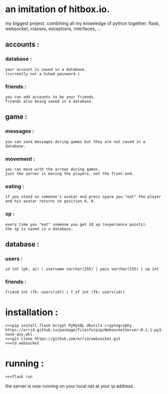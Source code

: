 # an imitation of hitbox.io.
my biggest project. combining all my knowledge of python together: flask, websocket, classes, exceptions, interfaces, ...

## accounts :
### database :
    your account is saved in a database. 
    (currently not a hshed password.)
### friends :
    you can add accounts to be your friends.
    friends also being saved in a database.

## game :
### messages :
    you can send messages during games but they are not saved in a database.
### movement :
    you can move with the arrows during games.
    just the server is moving the players, not the front-end.
### eating :
    if you stand on someone's avatar and press space you "eat" the player and his avatar returns to position 0, 0.
### xp :
    every time you "eat" someone you get 10 xp (experience points).
    the xp is saved in a database.

## database :
### users :
    id int (pk, ai) | username varchar(255) | pass varchar(255) | xp int

### friends :
    friend int (fk: users(id)) | f_of int (fk: users(id))

# installation :
    >>>pip install flask bcrypt PyMySQL dbutils cryptography https://erri4.github.io/package/filesforpip/WebsocketServer-0.1.1-py3-none-any.whl
    >>>git clone https://github.com/erri4/websocket.git
    >>>cd websocket


# running :
    >>>flask run

the server is now running on your local net at your ip address.